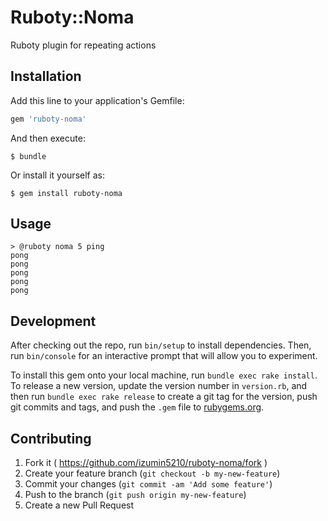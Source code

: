 # Ruboty::Noma
Ruboty plugin for repeating actions

## Installation

Add this line to your application's Gemfile:

```ruby
gem 'ruboty-noma'
```

And then execute:

    $ bundle

Or install it yourself as:

    $ gem install ruboty-noma

## Usage

```
> @ruboty noma 5 ping
pong
pong
pong
pong
pong
```

## Development

After checking out the repo, run `bin/setup` to install dependencies. Then, run `bin/console` for an interactive prompt that will allow you to experiment.

To install this gem onto your local machine, run `bundle exec rake install`. To release a new version, update the version number in `version.rb`, and then run `bundle exec rake release` to create a git tag for the version, push git commits and tags, and push the `.gem` file to [rubygems.org](https://rubygems.org).

## Contributing

1. Fork it ( https://github.com/izumin5210/ruboty-noma/fork )
2. Create your feature branch (`git checkout -b my-new-feature`)
3. Commit your changes (`git commit -am 'Add some feature'`)
4. Push to the branch (`git push origin my-new-feature`)
5. Create a new Pull Request

